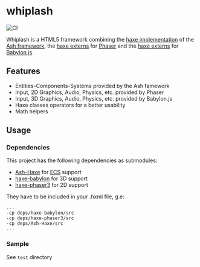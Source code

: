 # whiplash

![CI](https://github.com/firefalcom/whiplash/workflows/CI/badge.svg)

Whiplash is a HTML5 framework combining the [haxe implementation](https://github.com/firefalcom/Ash-Haxe) of the [Ash framework](https://www.richardlord.net/ash/), the [haxe externs](https://github.com/Blank101/haxe-phaser) for [Phaser](https://github.com/photonstorm/phaser) and the [haxe externs](https://github.com/firefalcom/haxe-babylon) for [Babylon.js](https://babylonjs.com).

## Features
 * Entities-Components-Systems provided by the Ash famework
 * Input, 2D Graphics, Audio, Physics, etc. provided by Phaser
 * Input, 3D Graphics, Audio, Physics, etc. provided by Babylon.js
 * Haxe classes operators for a better usability
 * Math helpers

## Usage

### Dependencies

This project has the following dependencies as submodules:

 * [Ash-Haxe](https://github.com/firefalcom/Ash-Haxe) for [ECS](https://en.wikipedia.org/wiki/Entity_component_system) support
 * [haxe-babylon](https://github.com/firefalcom/haxe-babylon) for 3D support
 * [haxe-phaser3](https://github.com/sebbernery/haxe-phaser3.git) for 2D support

They have to be included in your .hxml file, g.e:

```
...
-cp deps/haxe-babylon/src
-cp deps/haxe-phaser3/src
-cp deps/Ash-Haxe/src
...
```


### Sample

See `test` directory
